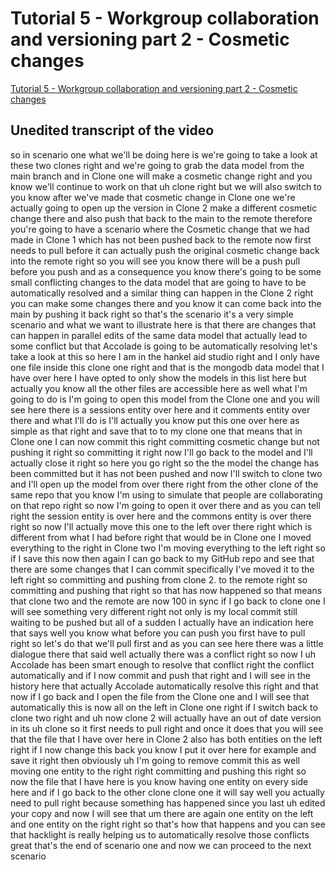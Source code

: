 
# Tutorial 5 - Workgroup collaboration and versioning part 2 - Cosmetic changes

[Tutorial 5 - Workgroup collaboration and versioning part 2 - Cosmetic changes](https://community.hackolade.com/slides/slide/workgroup-scenario-1-cosmetic-changes-35?fullscreen=1)

## Unedited transcript of the video

so in scenario one what we'll be doing here is we're going to take a look at these two clones right and we're going to grab the data model from the main branch and in Clone one will make a cosmetic change right and you know we'll continue to work on that uh clone right but we will also switch to you know after we've made that cosmetic change in Clone one we're actually going to open up the version in Clone 2 make a different cosmetic change there and also push that back to the main to the remote therefore you're going to have a scenario where the Cosmetic change that we had made in Clone 1 which has not been pushed back to the remote now first needs to pull before it can actually push the original cosmetic change back into the remote right so you will see you know there will be a push pull before you push and as a consequence you know there's going to be some small conflicting changes to the data model that are going to have to be automatically resolved and a similar thing can happen in the Clone 2 right you can make some changes there and you know it can come back into the main by pushing it back right so that's the scenario it's a very simple scenario and what we want to illustrate here is that there are changes that can happen in parallel edits of the same data model that actually lead to some conflict but that Accolade is going to be automatically resolving let's take a look at this so here I am in the hankel aid studio right and I only have one file inside this clone one right and that is the mongodb data model that I have over here I have opted to only show the models in this list here but actually you know all the other files are accessible here as well what I'm going to do is I'm going to open this model from the Clone one and you will see here there is a sessions entity over here and it comments entity over there and what I'll do is I'll actually you know put this one over here as simple as that right and save that to to my clone one that means that in Clone one I can now commit this right committing cosmetic change but not pushing it right so committing it right now I'll go back to the model and I'll actually close it right so here you go right so the the model the change has been committed but it has not been pushed and now I'll switch to clone two and I'll open up the model from over there right from the other clone of the same repo that you know I'm using to simulate that people are collaborating on that repo right so now I'm going to open it over there and as you can tell right the session entity is over here and the commons entity is over there right so now I'll actually move this one to the left over there right which is different from what I had before right that would be in Clone one I moved everything to the right in Clone two I'm moving everything to the left right so if I save this now then again I can go back to my GitHub repo and see that there are some changes that I can commit specifically I've moved it to the left right so committing and pushing from clone 2. to the remote right so committing and pushing that right so that has now happened so that means that clone two and the remote are now 100 in sync if I go back to clone one I will see something very different right not only is my local commit still waiting to be pushed but all of a sudden I actually have an indication here that says well you know what before you can push you first have to pull right so let's do that we'll pull first and as you can see here there was a little dialogue there that said well actually there was a conflict right so now I uh Accolade has been smart enough to resolve that conflict right the conflict automatically and if I now commit and push that right and I will see in the history here that actually Accolade automatically resolve this right and that now if I go back and I open the file from the Clone one and I will see that automatically this is now all on the left in Clone one right if I switch back to clone two right and uh now clone 2 will actually have an out of date version in its uh clone so it first needs to pull right and once it does that you will see that the file that I have over here in Clone 2 also has both entities on the left right if I now change this back you know I put it over here for example and save it right then obviously uh I'm going to remove commit this as well moving one entity to the right right committing and pushing this right so now the file that I have here is you know having one entity on every side here and if I go back to the other clone clone one it will say well you actually need to pull right because something has happened since you last uh edited your copy and now I will see that um there are again one entity on the left and one entity on the right right so that's how that happens and you can see that hacklight is really helping us to automatically resolve those conflicts great that's the end of scenario one and now we can proceed to the next scenario